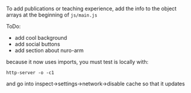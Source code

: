 To add publications or teaching experience, add the info to the object arrays at the beginning of `js/main.js`

ToDo:
- add cool background
- add social buttons
- add section about nuro-arm

because it now uses imports, you must test is locally with:
```
http-server -o -c1
```
and go into inspect->settings->network->disable cache so that it updates 

